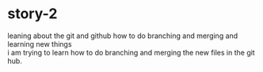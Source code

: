 # story-2
leaning about the git and github how to do branching and  merging and learning new things  
i am trying to learn how to do branching and merging the new files in the git hub.
